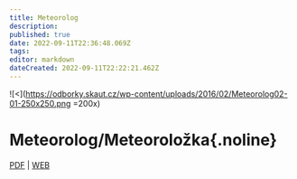 ```yaml
---
title: Meteorolog
description: 
published: true
date: 2022-09-11T22:36:48.069Z
tags: 
editor: markdown
dateCreated: 2022-09-11T22:22:21.462Z
---
```


![<](https://odborky.skaut.cz/wp-content/uploads/2016/02/Meteorolog02-01-250x250.png =200x)
# Meteorolog/Meteoroložka{.noline}
[PDF](https://odborky.skaut.cz/wp-content/uploads/2016/12/Pracovni-list-Meteorolog_uprava2_nahled01.pdf) | [WEB](https://odborky.skaut.cz/meteorolog/)
